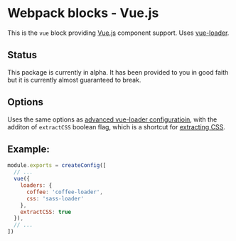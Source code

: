 # Webpack blocks - Vue.js

This is the `vue` block providing [Vue.js](vuejs.org) component support. Uses
[vue-loader](http://vue-loader.vuejs.org/en/).

## Status

This package is currently in alpha. It has been provided to you in good faith
but it is currently almost guaranteed to break.

## Options

Uses the same options as [advanced vue-loader
configuratioin](http://vue-loader.vuejs.org/en/configurations/advanced.html),
with the additon of `extractCSS` boolean flag, which is a shortcut for [extracting CSS](http://vue-loader.vuejs.org/en/configurations/extract-css.html).

## Example:

```javascript
module.exports = createConfig([
  // ...
  vue({
    loaders: {
      coffee: 'coffee-loader',
      css: 'sass-loader'
    },
    extractCSS: true
  }),
  // ...
])
```
